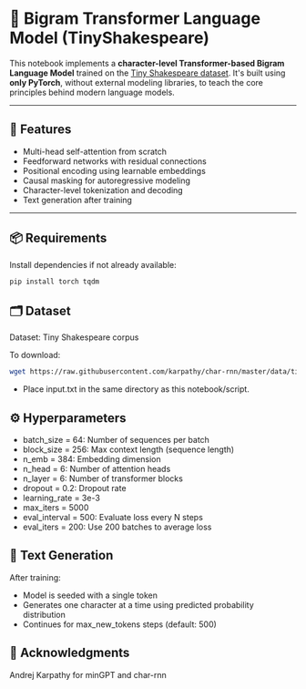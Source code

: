 # 🧠 Bigram Transformer Language Model (TinyShakespeare)

This notebook implements a **character-level Transformer-based Bigram Language Model** trained on the [Tiny Shakespeare dataset](https://raw.githubusercontent.com/karpathy/char-rnn/master/data/tinyshakespeare/input.txt). It's built using **only PyTorch**, without external modeling libraries, to teach the core principles behind modern language models.

---

## 🚀 Features

- Multi-head self-attention from scratch
- Feedforward networks with residual connections
- Positional encoding using learnable embeddings
- Causal masking for autoregressive modeling
- Character-level tokenization and decoding
- Text generation after training

---

## 📦 Requirements

Install dependencies if not already available:

```bash
pip install torch tqdm
```

## 🗂 Dataset
Dataset: Tiny Shakespeare corpus

To download:
```bash
wget https://raw.githubusercontent.com/karpathy/char-rnn/master/data/tinyshakespeare/input.txt
```
- Place input.txt in the same directory as this notebook/script.
  
## ⚙️ Hyperparameters
- batch_size = 64: Number of sequences per batch
- block_size = 256: Max context length (sequence length)
- n_emb = 384: Embedding dimension
- n_head = 6: Number of attention heads
- n_layer = 6: Number of transformer blocks
- dropout = 0.2: Dropout rate
- learning_rate = 3e-3
- max_iters = 5000
- eval_interval = 500: Evaluate loss every N steps
- eval_iters = 200: Use 200 batches to average loss

## 📝 Text Generation
After training:
- Model is seeded with a single token
- Generates one character at a time using predicted probability distribution
- Continues for max_new_tokens steps (default: 500)

## 🙏 Acknowledgments
Andrej Karpathy for minGPT and char-rnn
